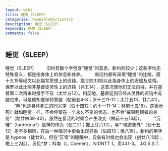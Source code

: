 ```yaml
---
layout: wiki
title: 睡觉（SLEEP）
categories: NewBibleDictionary
description: 睡觉（SLEEP）
keywords: 睡觉（SLEEP）
comments: false
---
```


## 睡觉（SLEEP）



睡觉（SLEEP）
　　旧约有数个字包含“睡觉”的意思，新约则较少；这些字均无特殊意义，都是指身体上的休息和休养。
　　新旧约都有采用“睡觉”的比喻。箴十九15等经文以此描写思想上的迟钝，箴廿四33则以此指身体上的迟缓及怠惰。保罗以此比喻非基督徒灵性上的迟钝（弗五14），这景况使他们无法自持，并在基督第二次再来时措手不及（太廿五12）。相反地，基督徒则已经从灵性的迟钝中苏醒过来，可是他却要保持警醒（帖前五4-8；罗十三11-12；太廿五13，廿六41）。
　　“睡”也是身体死亡的同义字（伯十四12；约十一11-14；林前十五18）。这表示死亡就如睡觉一样，不会停留在一个永久不变的状态，也不会“摧毁睡眠者的身份”（路廿四39-40），虽然在复活的时候会产生改变（林前十五13起）。
　　“沉睡”（tarde{ma^）是神的作为（创二21；撒上廿六12），与*“魂游象外”（创十五12）差不多相同，在后一种情况中更会出现异象（伯四13；但八18）。新约的用字是 hypnos（徒廿9）。但在“正常”的睡眠中，异象有时候也会出现（创廿八10起；撒上三2起）。另见*梦；科南（L. Coenen），NIDNTT 1，页441-3。
J.G.S.S.T.




